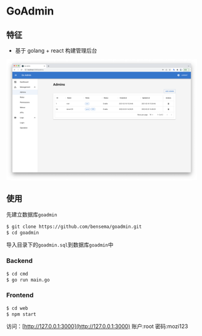 # GoAdmin

## 特征
- 基于 golang + react 构建管理后台

![run image](run.jpg)


## 使用

先建立数据库`goadmin`

```shell
$ git clone https://github.com/bensema/goadmin.git
$ cd goadmin
```

导入目录下的`goadmin.sql`到数据库`goadmin`中

### Backend
```shell
$ cd cmd
$ go run main.go
```

### Frontend 
```shell
$ cd web
$ npm start
```

访问：[http://127.0.0.1:3000](http://127.0.0.1:3000) 账户:root 密码:mozi123

